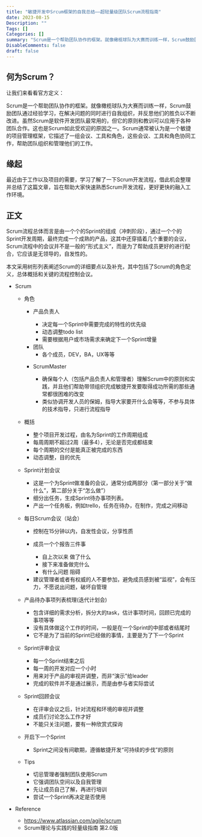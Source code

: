 ```yaml
---
title: "敏捷开发中Srcum框架的自我总结——超轻量级团队Scrum流程指南"
date: 2023-08-15
Description: ""
Tags: []
Categories: []
summary: "Scrum是一个帮助团队协作的框架。就像橄榄球队为大赛而训练一样，Scrum鼓励团队通过经验学习，在解决问题的同时进行自我组织，并反思他们的胜负以不断改进。虽然Scrum是软件开发团队最常用的，但它的原则和教训可以应用于各种团队合作。这也是Scrum如此受欢迎的原因之一。Scrum通常被认为是一个敏捷的项目管理框架，它描述了一组会议、工具和角色，这些会议、工具和角色协同工作，帮助团队组织和管理他们的工作。"
DisableComments: false
draft: false
---
```


## 何为Scrum？
让我们来看看官方定义：
   
Scrum是一个帮助团队协作的框架。就像橄榄球队为大赛而训练一样，Scrum鼓励团队通过经验学习，在解决问题的同时进行自我组织，并反思他们的胜负以不断改进。虽然Scrum是软件开发团队最常用的，但它的原则和教训可以应用于各种团队合作。这也是Scrum如此受欢迎的原因之一。Scrum通常被认为是一个敏捷的项目管理框架，它描述了一组会议、工具和角色，这些会议、工具和角色协同工作，帮助团队组织和管理他们的工作。

## 缘起

最近由于工作以及项目的需要，学习了解了一下Scrum开发流程，借此机会整理并总结了这篇文章，旨在帮助大家快速熟悉Scrum开发流程，更好更快的融入工作环境。

## 正文

Scrum流程总体而言是由一个个的Sprint的组成（冲刺阶段），通过一个个的Sprint开发周期，最终完成一个成熟的产品，这其中还穿插着几个重要的会议，Scrum流程中的会议并不是一般的“形式主义”，而是为了帮助成员更好的进行配合，它应该是无领导的，自发性的。

本文采用树形列表阐述Scrum的详细要点以及补充，其中包括了Scrum的角色定义，总体概括和关键的流程控制会议。


-   Scrum 


    -   角色


        -   产品负责人


            -   决定每一个Sprint中需要完成的特性的优先级


            <!---->

            -   动态调整todo list


            <!---->

            -   需要根据用户或市场需求来确定下一个Sprint增量


        <!---->

        -   团队
            - 各个成员，DEV，BA，UX等等


        <!---->

        -   ScrumMaster


            -   确保每个人（包括产品负责人和管理者）理解Scrum中的原则和实践，并且他们帮助带领组织完成敏捷开发要取得成功所需的那些通常都很困难的改变


            <!---->

            -   类似协调开发人员的保姆，指导大家要开什么会等等，不参与具体的技术指导，只进行流程指导


    <!---->

    -   概括


        -   整个项目开发过程，由名为Sprint的工作周期组成


        <!---->

        -   每周周期不超过2周（最多4），无论是否完成都结束


        <!---->

        -   每个周期的交付是能真正被完成的东西


        <!---->

        -   动态调整，目的优先


    <!---->

    -   Sprint计划会议


        -   这是一个为Sprint做准备的会议，通常分成两部分（第一部分关于“做什么”，第二部分关于“怎么做”）


        <!---->

        -   细分出任务，生成Sprint待办事项列表。


        <!---->

        -   产出一个任务板，例如trello，任务在待办，在制作，完成之间移动


    <!---->

    -   每日Scrum会议（站会）


        -   控制在15分钟以内，自发性会议，分享性质


        <!---->

        -   成员一个个报告三件事


            -   自上次以来 做了什么


            <!---->

            -   接下来准备做完什么


            <!---->

            -   有什么问题 阻碍


        <!---->

        -   建议管理者或者有权威的人不要参加，避免成员感到被“监视”，会有压力，不愿说出问题，破坏自管理


    <!---->

    -   产品待办事项列表梳理(迭代计划会)


        -   包含详细的需求分析，拆分大的task，估计事项时间，回顾已完成的事项等等


        <!---->

        -   没有具体做这个工作的时间，一般是在一个Sprint的中部或者结尾时


        <!---->

        -   它不是为了当前的Sprint已经做的事情，主要是为了下一个Sprint


    <!---->

    -   Sprint评审会议


        -   每一个Sprint结束之后


        <!---->

        -   每一周的开发对应一个小时


        <!---->

        -   用来对于产品的审视并调整，而非“演示”给leader


        <!---->

        -   完成的软件并不是通过展示，而是由参与者实际尝试


    <!---->

    -   Sprint回顾会议


        -   在评审会议之后，针对流程和环境的审视并调整


        <!---->

        -   成员们讨论怎么工作才好


        <!---->

        -   不能只关注问题，要有一种欣赏式探询


    <!---->

    -   开启下一个Sprint


        -   Sprint之间没有间歇期，遵循敏捷开发“可持续的步伐”的原则


    <!---->

    -   Tips


        -   切忌管理者强制团队使用Scrum


        <!---->

        -   它强调团队空间以及自我管理


        <!---->

        -   先让成员自己了解，再进行培训


        <!---->

        -   尝试一个Sprint再决定是否使用


- Reference
    - https://www.atlassian.com/agile/scrum
    - Scrum理论与实践的轻量级指南 第2.0版